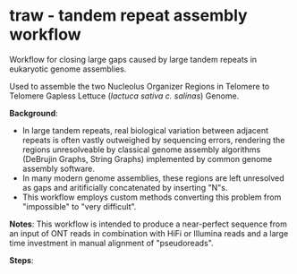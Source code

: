 # traw - tandem repeat assembly workflow
Workflow for closing large gaps caused by large tandem repeats in eukaryotic genome assemblies.

Used to assemble the two Nucleolus Organizer Regions in Telomere to Telomere Gapless Lettuce (_lactuca sativa c. salinas_) Genome.

**Background**: 
* In large tandem repeats, real biological variation between adjacent repeats is often vastly outweighed by sequencing errors, rendering the regions unresolveable by classical genome assembly algorithms (DeBrujin Graphs, String Graphs) implemented by common genome assembly software.
* In many modern genome assemblies, these regions are left unresolved as gaps and aritificially concatenated by inserting "N"s.
* This workflow employs custom methods converting this problem from "impossible" to "very difficult".

**Notes**:
This workflow is intended to produce a near-perfect sequence from an input of ONT reads in combination with HiFi or Illumina reads and a large time investment in manual alignment of "pseudoreads".


**Steps**: 
